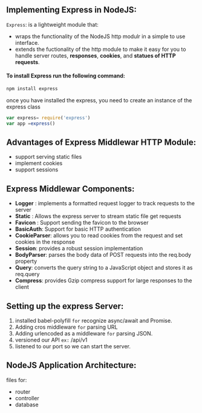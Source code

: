 ## Implementing Express in NodeJS:

`Express`: is a lightweight module that:
 - wraps the functionality of the NodeJS http modulr in a simple to use interface.
 - extends the fuctionality of the http module to make it easy for you to handle server routes, **responses**, **cookies**, and **statues of HTTP requests**.

  #### To install Express run the following command:
  ```javascript
 npm install express
```
once you have installed the express, you need to create an instance of the express class

```javascript
var express= require('express')
var app =express()
```
## Advantages of Express Middlewar HTTP Module: 
- support serving static files
- implement cookies
- support sessions

## Express Middlewar Components:
  - **Logger** : implements a formatted request logger to track requests to the server
  - **Static** : Allows the express server to stream static file get requests
  - **Favicon** : Support sending the favicon to the browser
  - **BasicAuth**: Support for basic HTTP authentication
  - **CookieParser**: allows you to read cookies from the request and set cookies in the response
  - **Session**: provides a robust session implementation
  - **BodyParser**: parses the body data of POST requests into the req.body property
  - **Query**: converts the query string to a JavaScript object and stores it as req.query
  - **Compress**: provides Gzip compress support for large responses to the client

## Setting up the express Server:

   1) installed babel-polyfill `for` recognize async/await and Promise.
   2) Adding cros middleware `for` parsing URL 
   3) Adding urlencoded as a middleware `for` parsing JSON.
   4) versioned our API `ex:` /api/v1
   5) listened to our port so we can start the server.

## NodeJS Application Architecture:
files for:
- router
- controller
- database
  



